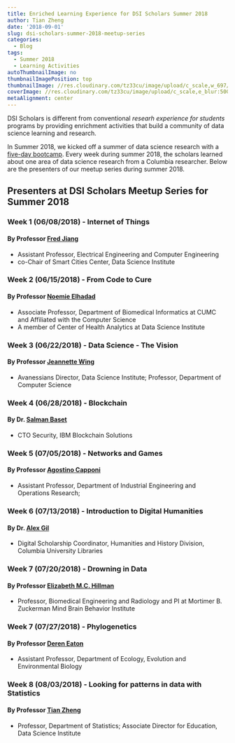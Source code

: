 ```yaml
---
title: Enriched Learning Experience for DSI Scholars Summer 2018
author: Tian Zheng
date: '2018-09-01'
slug: dsi-scholars-summer-2018-meetup-series
categories:
  - Blog
tags:
  - Summer 2018
  - Learning Activities
autoThumbnailImage: no
thumbnailImagePosition: top
thumbnailImage: //res.cloudinary.com/tz33cu/image/upload/c_scale,w_697/v1547241297/Presentation1_vclqsh.png
coverImage: //res.cloudinary.com/tz33cu/image/upload/c_scale,e_blur:500,w_800/v1547241297/Presentation1_vclqsh.png
metaAlignment: center
---
```

DSI Scholars is different from conventional *researh experience for students* programs by providing enrichment activities that build a community of data science learning and research. 

<!--more-->

In Summer 2018, we kicked off a summer of data science research with a [five-day bootcamp](https://datascience.columbia.edu/scholars/bootcamp). Every week during summer 2018, the scholars learned about one area of data science research from a Columbia researcher. Below are the presenters of our meetup series during summer 2018.
## Presenters at DSI Scholars Meetup Series for Summer 2018

### Week 1 (06/08/2018) - Internet of Things
#### By Professor [Fred Jiang](http://fredjiang.com/)
+ Assistant Professor, Electrical Engineering and Computer Engineering
+ co-Chair of Smart Cities Center, Data Science Institute  

### Week 2 (06/15/2018) - From Code to Cure
#### By Professor [Noemie Elhadad](http://datascience.columbia.edu/noemie-elhadad)
+ Associate Professor, Department of Biomedical Informatics at CUMC and Affiliated with the Computer Science
+ A member of Center of Health Analytics at Data Science Institute 

### Week 3 (06/22/2018) - Data Science - The Vision
#### By Professor [Jeannette Wing](http://datascience.columbia.edu/director-jeannette-wing)
+ Avanessians Director, Data Science Institute; Professor, Department of Computer Science

### Week 4 (06/28/2018) - Blockchain
#### By Dr. [Salman Baset](https://researcher.watson.ibm.com/researcher/view.php?person=us-sabaset)
+ CTO Security, IBM Blockchain Solutions

### Week 5 (07/05/2018) - Networks and Games
#### By Professor [Agostino Capponi](http://www.columbia.edu/~ac3827/)
+ Assistant Professor, Department of Industrial Engineering and Operations Research;

### Week 6 (07/13/2018) - Introduction to Digital Humanities
#### By Dr. [Alex Gil](https://english.columbia.edu/people/profile/466)
+ Digital Scholarship Coordinator, Humanities and History Division, Columbia University Libraries

### Week 7 (07/20/2018) - Drowning in Data
#### By Professor [Elizabeth M.C. Hillman](http://orion.bme.columbia.edu/~hillman/Hillman.html)
+ Professor, Biomedical Engineering and Radiology and PI at Mortimer B. Zuckerman Mind Brain Behavior Institute

### Week 7 (07/27/2018) - Phylogenetics
#### By Professor [Deren Eaton](http://e3b.columbia.edu/faculty/deren-eaton/)
+ Assistant Professor, Department of Ecology, Evolution and Environmental Biology

### Week 8 (08/03/2018) - Looking for patterns in data with Statistics
#### By Professor [Tian Zheng](http://www.stat.columbia.edu/~tzheng/)
+ Professor, Department of Statistics; Associate Director for Education, Data Science Institute